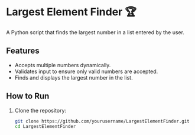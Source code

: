 # Largest Element Finder 🏆

A Python script that finds the largest number in a list entered by the user.

## Features
- Accepts multiple numbers dynamically.
- Validates input to ensure only valid numbers are accepted.
- Finds and displays the largest number in the list.

## How to Run
1. Clone the repository:
   ```bash
   git clone https://github.com/yourusername/LargestElementFinder.git
   cd LargestElementFinder